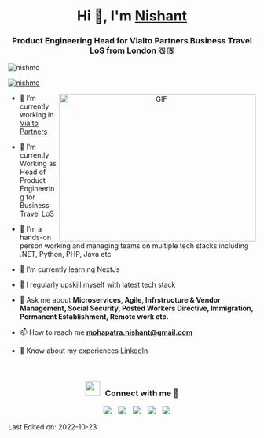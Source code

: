 <h1 align="center">Hi 👋, I'm <a href="https://nishmo.github.io/" target="blank">
Nishant</a></h1>
<h3 align="center">Product Engineering Head for Vialto Partners Business Travel LoS from London &#127468; &#127463;</h3>

<p align="left"> <img src="https://komarev.com/ghpvc/?username=nishmo&label=Profile%20views&color=0e75b6&style=flat" alt="nishmo" /> </p>

<p align="left"> <a href="https://twitter.com/nishantm" target="blank"><img src="https://img.shields.io/twitter/follow/nishantm?logo=twitter&style=for-the-badge" alt="nishmo" /></a> </p>

<a target="_blank" align="center">
  <img align="right" top="500" height="300" width="400" alt="GIF" src="https://media.giphy.com/media/SWoSkN6DxTszqIKEqv/giphy.gif">
</a>

- 🔭 I’m currently working in <a href="https://vialtopartners.com/" target="blank">Vialto Partners</a>

- 🌱 I’m currently Working as Head of Product Engineering for Business Travel LoS

- 🤝 I’m a hands-on person working and managing teams on multiple tech stacks including .NET, Python, PHP, Java etc

- 🌱 I’m currently learning NextJs

- 📝 I regularly upskill myself with latest tech stack

- 💬 Ask me about **Microservices, Agile, Infrstructure & Vendor Management, Social Security, Posted Workers Directive, Immigration, Permanent Establishment, Remote work etc.**

- 📫 How to reach me **mohapatra.nishant@gmail.com**

- 📄 Know about my experiences <a href="https://www.linkedin.com/in/nishantmohapatra/" target="blank">LinkedIn</a>
<br/>
<h3 align="center" > <img src="https://media.giphy.com/media/iY8CRBdQXODJSCERIr/giphy.gif" width="30" height="30" style="margin-right: 10px;">Connect with me 🤝 </h3>

<p align="center">

 <div align="center"  class="icons-social" style="margin-left: 10px;">
        <a style="margin-left: 10px;"  target="_blank" href="https://www.linkedin.com/in/nishantmohapatra/">
			<img src="https://img.icons8.com/doodle/40/000000/linkedin--v2.png"></a>
        <a style="margin-left: 10px;" target="_blank" href="https://github.com/nishmo">
		<img src="https://img.icons8.com/doodle/40/000000/github--v1.png"></a>
		<a style="margin-left: 10px;" target="_blank" href="https://www.instagram.com/nishantm0/">
			<img src="https://img.icons8.com/doodle/40/000000/instagram-new--v2.png"></a>
		<a style="margin-left: 10px;" target="_blank" href="https://twitter.com/nishantm">
			<img src="https://img.icons8.com/doodle/1x/twitter-squared--v2.png" ></a>
		<a style="margin-left: 10px;" target="_blank" href="https://www.youtube.com/channel/UCqSk9DiJLU95XU7EBhGHg-w">
				<img src="https://img.icons8.com/doodle/1x/youtube--v2.png" ></a>
      </div>

</p>

Last Edited on: 2022-10-23
